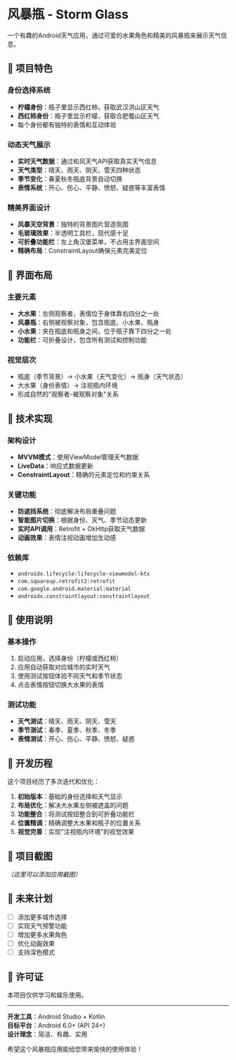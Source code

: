 # 风暴瓶 - Storm Glass

一个有趣的Android天气应用，通过可爱的水果角色和精美的风暴瓶来展示天气信息。

## 🌟 项目特色

### 身份选择系统
- **柠檬身份**：瓶子里显示西红柿，获取武汉洪山区天气
- **西红柿身份**：瓶子里显示柠檬，获取合肥蜀山区天气
- 每个身份都有独特的表情和互动体验

### 动态天气展示
- **实时天气数据**：通过和风天气API获取真实天气信息
- **天气类型**：晴天、雨天、阴天、雪天四种状态
- **季节变化**：春夏秋冬瓶底背景自动切换
- **表情系统**：开心、伤心、平静、愤怒、疑惑等丰富表情

### 精美界面设计
- **风暴天空背景**：独特的背景图片营造氛围
- **毛玻璃效果**：半透明工具栏，现代感十足
- **可折叠功能栏**：左上角汉堡菜单，不占用主界面空间
- **精确布局**：ConstraintLayout确保元素完美定位

## 🎨 界面布局

### 主要元素
- **大水果**：左侧观察者，表情位于身体靠右四分之一处
- **风暴瓶**：右侧被观察对象，包含瓶底、小水果、瓶身
- **小水果**：夹在瓶底和瓶身之间，位于瓶子靠下四分之一处
- **功能栏**：可折叠设计，包含所有测试和控制功能

### 视觉层次
- 瓶底（季节背景）→ 小水果（天气变化）→ 瓶身（天气状态）
- 大水果（身份表情）→ 注视瓶内环境
- 形成自然的"观察者-被观察对象"关系

## 🚀 技术实现

### 架构设计
- **MVVM模式**：使用ViewModel管理天气数据
- **LiveData**：响应式数据更新
- **ConstraintLayout**：精确的元素定位和约束关系

### 关键功能
- **防遮挡系统**：彻底解决布局重叠问题
- **智能图片切换**：根据身份、天气、季节动态更新
- **实时API调用**：Retrofit + OkHttp获取天气数据
- **动画效果**：表情注视动画增加生动感

### 依赖库
- `androidx.lifecycle:lifecycle-viewmodel-ktx`
- `com.squareup.retrofit2:retrofit`
- `com.google.android.material:material`
- `androidx.constraintlayout:constraintlayout`

## 📱 使用说明

### 基本操作
1. 启动应用，选择身份（柠檬或西红柿）
2. 应用自动获取对应城市的实时天气
3. 使用测试按钮体验不同天气和季节状态
4. 点击表情按钮切换大水果的表情

### 测试功能
- **天气测试**：晴天、雨天、阴天、雪天
- **季节测试**：春季、夏季、秋季、冬季
- **表情测试**：开心、伤心、平静、愤怒、疑惑

## 🔧 开发历程

这个项目经历了多次迭代和优化：

1. **初始版本**：基础的身份选择和天气显示
2. **布局优化**：解决大水果左侧被遮盖的问题
3. **功能整合**：将测试按钮整合到可折叠功能栏
4. **位置精调**：精确调整大水果和瓶子的位置关系
5. **视觉完善**：实现"注视瓶内环境"的视觉效果

## 📸 项目截图

*（这里可以添加应用截图）*

## 🎯 未来计划

- [ ] 添加更多城市选择
- [ ] 实现天气预警功能
- [ ] 增加更多水果角色
- [ ] 优化动画效果
- [ ] 支持深色模式

## 📄 许可证

本项目仅供学习和娱乐使用。

---

**开发工具**：Android Studio + Kotlin  
**目标平台**：Android 6.0+ (API 24+)  
**设计理念**：简洁、有趣、实用

希望这个风暴瓶应用能给您带来愉快的使用体验！

